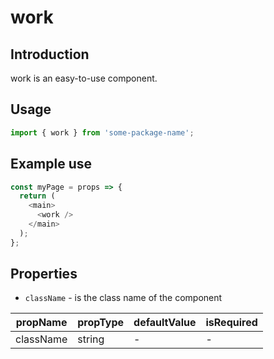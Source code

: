 # work

<!-- STORY -->

## Introduction

work is an easy-to-use component.

## Usage

```javascript
import { work } from 'some-package-name';
```

## Example use

```javascript
const myPage = props => {
  return (
    <main>
      <work />
    </main>
  );
};
```

## Properties

- `className` - is the class name of the component

| propName  | propType | defaultValue | isRequired |
| --------- | -------- | ------------ | ---------- |
| className | string   | -            | -          |
